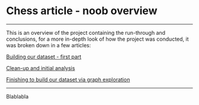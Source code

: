 # Chess article - noob overview

-------------------------------
This is an overview of the project containing the run-through and conclusions, for a more in-depth look of how the project was conducted, it was broken down in a few articles:

[Building our dataset - first part](chess-data-analysis/part-1-building-initial-dataset.md)

[Clean-up and initial analysis](chess-data-analysis/part-2-Analysis-cleaning-initial-dataset.md)

[Finishing to build our dataset via graph exploration](chess-data-analysis/part-3-finishing-dataset-with-graph-sampling.md)

-------------------------------

Blablabla
